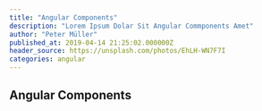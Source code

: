 ```yaml
---
title: "Angular Components"
description: "Lorem Ipsum Dolar Sit Angular Commponents Amet"
author: "Peter Müller"
published_at: 2019-04-14 21:25:02.000000Z
header_source: https://unsplash.com/photos/EhLH-WN7F7I
categories: angular
---
```


## Angular Components